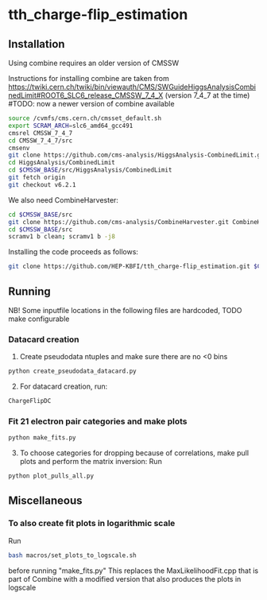 # tth_charge-flip_estimation

## Installation
Using combine requires an older version of CMSSW

Instructions for installing combine are taken from https://twiki.cern.ch/twiki/bin/viewauth/CMS/SWGuideHiggsAnalysisCombinedLimit#ROOT6_SLC6_release_CMSSW_7_4_X (version 7_4_7 at the time)
#TODO: now a newer version of combine available

```bash
source /cvmfs/cms.cern.ch/cmsset_default.sh
export SCRAM_ARCH=slc6_amd64_gcc491
cmsrel CMSSW_7_4_7
cd CMSSW_7_4_7/src 
cmsenv
git clone https://github.com/cms-analysis/HiggsAnalysis-CombinedLimit.git HiggsAnalysis/CombinedLimit
cd HiggsAnalysis/CombinedLimit
cd $CMSSW_BASE/src/HiggsAnalysis/CombinedLimit
git fetch origin
git checkout v6.2.1
```
We also need CombineHarvester:
```bash
cd $CMSSW_BASE/src
git clone https://github.com/cms-analysis/CombineHarvester.git CombineHarvester
cd $CMSSW_BASE/src
scramv1 b clean; scramv1 b -j8
```

Installing the code proceeds as follows:
```bash
git clone https://github.com/HEP-KBFI/tth_charge-flip_estimation.git $CMSSW_BASE/src/tthAnalysis/ChargeFlipEstimation
```

## Running
NB! Some inputfile locations in the following files are hardcoded, TODO make configurable

### Datacard creation
1. Create pseudodata ntuples and make sure there are no <0 bins
```bash
python create_pseudodata_datacard.py
```
2. For datacard creation, run:
```bash
ChargeFlipDC
```
### Fit 21 electron pair categories and make plots
```bash
python make_fits.py
```

3. To choose categories for dropping because of correlations, make pull plots and perform the matrix inversion:
Run
```bash
python plot_pulls_all.py
```


## Miscellaneous
### To also create fit plots in logarithmic scale
Run
```bash
bash macros/set_plots_to_logscale.sh
```
before running "make_fits.py"
This replaces the MaxLikelihoodFit.cpp that is part of Combine with a modified version that also produces the plots in logscale


